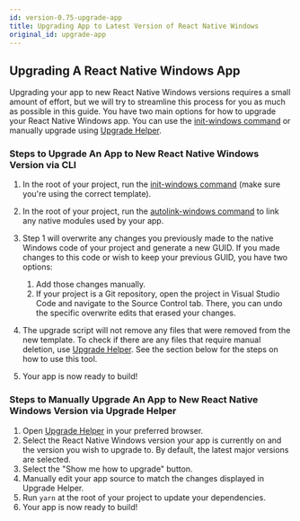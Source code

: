 ```yaml
---
id: version-0.75-upgrade-app
title: Upgrading App to Latest Version of React Native Windows
original_id: upgrade-app
---
```

## Upgrading A React Native Windows App
Upgrading your app to new React Native Windows versions requires a small amount of effort, but we will try to streamline this process for you as much as possible in this guide. You have two main options for how to upgrade your React Native Windows app. You can use the [init-windows command](init-windows-cli.md) or manually upgrade using [Upgrade Helper](https://reactnative.dev/docs/upgrading#upgrade-helper). 

### Steps to Upgrade An App to New React Native Windows Version via CLI
1. In the root of your project, run the [init-windows command](init-windows-cli.md) (make sure you're using the correct template).
2. In the root of your project, run the [autolink-windows command](autolink-windows-cli.md) to link any native modules used by your app.
3. Step 1 will overwrite any changes you previously made to the native Windows code of your project and generate a new GUID. If you made changes to this code or wish to keep your previous GUID, you have two options:

    1. Add those changes manually.
    2. If your project is a Git repository, open the project in Visual Studio Code and navigate to the Source Control tab. There, you can undo the specific overwrite edits that erased your changes.
3. The upgrade script will not remove any files that were removed from the new template. To check if there are any files that require manual deletion, use [Upgrade Helper](https://react-native-community.github.io/upgrade-helper/). See the section below for the steps on how to use this tool.
4. Your app is now ready to build!

### Steps to Manually Upgrade An App to New React Native Windows Version via Upgrade Helper
1. Open [Upgrade Helper](https://react-native-community.github.io/upgrade-helper/) in your preferred browser.
2. Select the React Native Windows version your app is currently on and the version you wish to upgrade to. By default, the latest major versions are selected.
3. Select the "Show me how to upgrade" button.
4. Manually edit your app source to match the changes displayed in Upgrade Helper.
5. Run `yarn` at the root of your project to update your dependencies.
6. Your app is now ready to build!
